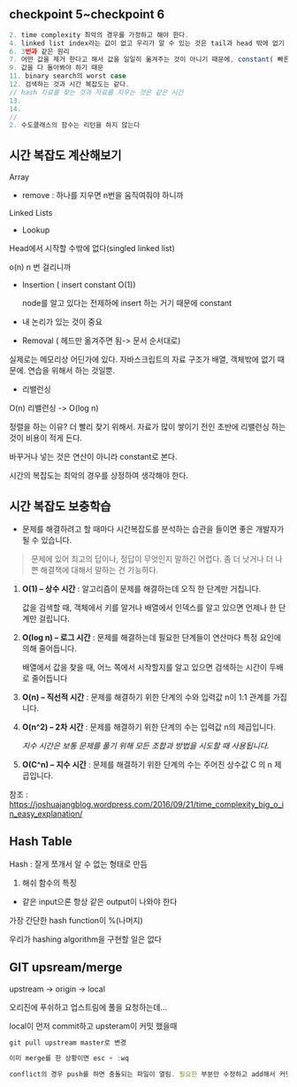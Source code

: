 ## checkpoint 5~checkpoint 6

```javascript
2. time complexity 최악의 경우를 가정하고 해야 한다.
4. linked list index라는 값이 없고 우리가 알 수 있는 것은 tail과 head 밖에 없기 때문에 Linear
6. 3번과 같은 원리
7. 어떤 값을 제거 한다고 해서 값을 일일히 옮겨주는 것이 아니기 때문에, constant( 빠른 계산들은 constant 라고 보면 된다.)
9. 값을 다 돌아봐야 하기 때문
11. binary search의 worst case
12. 검색하는 것과 시간 복잡도는 같다.
// hash 자료를 찾는 것과 자료를 지우는 것은 같은 시간
13.
14.
//
2. 수도클래스의 함수는 리턴을 하지 않는다
```



## 시간 복잡도 계산해보기

Array

- remove : 하나를 지우면 n번을 움직여줘야 하니까

Linked Lists

- Lookup 

Head에서 시작할 수밖에 없다(singled linked list)

o(n) n 번 걸리니까

- Insertion (  insert constant O(1))

  node를 알고 있다는 전제하에 insert 하는 거기 때문에 constant

- 내 논리가 있는 것이 중요
- Removal ( 헤드만 옮겨주면 됨-> 문서 순서대로)



실제로는 메모리상 어딘가에 있다. 자바스크립트의 자료 구조가 배열, 객체밖에 없기 때문에. 연습을 위해서 하는 것일뿐.



- 리밸런싱

O(n) 리밸런싱  -> O(log n)

정렬을 하는 이유? 더 빨리 찾기 위해서. 자료가 많이 쌓이기 전인 초반에 리밸런싱 하는 것이 비용이 적게 든다.



바꾸거나 넣는 것은 연산이 아니라 constant로 본다.

시간의 복잡도는 최악의 경우를 상정하여 생각해야 한다.

## 시간 복잡도 보충학습

- 문제를 해결하려고 할 때마다 시간복잡도를 분석하는 습관을 들이면 좋은 개발자가 될 수 있습니다.

> 문제에 있어 최고의 답이나, 정답이 무엇인지 말하긴 어렵다. 좀 더 낫거나 더 나쁜 해결책에 대해서 말하는 건 가능하다.

1. **O(1) – 상수 시간** : 알고리즘이 문제를 해결하는데 오직 한 단계만 거칩니다. 

   값을 검색할 때, 객체에서 키를 알거나 배열에서 인덱스를 알고 있으면 언제나 한 단계만 걸립니다.

2. **O(log n) – 로그 시간** : 문제를 해결하는데 필요한 단계들이 연산마다 특정 요인에 의해 줄어듭니다.

   배열에서 값을 찾을 때, 어느 쪽에서 시작할지를 알고 있으면 검색하는 시간이 두배로 줄어듭니다

3. **O(n) – 직선적 시간** : 문제를 해결하기 위한 단계의 수와 입력값 n이 1:1 관계를 가집니다.

4. **O(n^2) – 2차 시간** : 문제를 해결하기 위한 단계의 수는 입력값 n의 제곱입니다.

   *지수 시간은 보통 문제를 풀기 위해 모든 조합과 방법을 시도할 때 사용됩니다.*

5. **O(C^n) – 지수 시간** : 문제를 해결하기 위한 단계의 수는 주어진 상수값 C 의 n 제곱입니다.



참조 : https://joshuajangblog.wordpress.com/2016/09/21/time_complexity_big_o_in_easy_explanation/



## Hash Table

Hash : 잘게 쪼개서 알 수 없는 형태로 만듬

1. 해쉬 함수의 특징

- 같은 input으론 항상 같은 output이 나와야 한다



가장 간단한 hash function이 %(나머지)

우리가 hashing algorithm을 구현할 일은 없다 



## GIT  upsream/merge

upstream -> origin -> local

오리진에 푸쉬하고 업스트림에 풀을 요청하는데...



local이 먼저 commit하고 upsteram이 커밋 했을때 

```javascript
git pull upstream master로 변경

이미 merge를 한 상황이면 esc + :wq

conflict의 경우 push를 하면 충돌되는 파일이 열림. 필요한 부분만 수정하고 add해서 커밋하면 됨.

```

